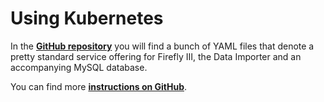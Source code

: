 # Using Kubernetes

In the **[GitHub repository](https://github.com/firefly-iii/kubernetes)** you will find a bunch of YAML files that denote a pretty standard service offering for Firefly III, the Data Importer and an accompanying MySQL database.

You can find more **[instructions on GitHub](https://firefly-iii.github.io/kubernetes/)**.
